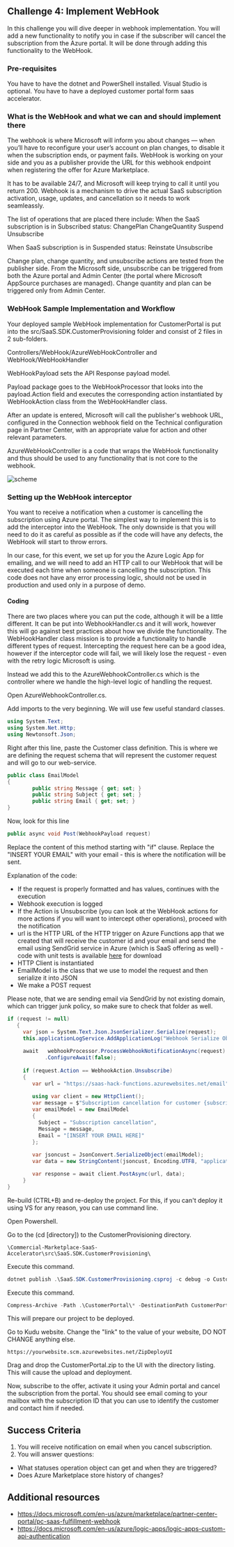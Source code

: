 ## Challenge 4: Implement WebHook

In this challenge you will dive deeper in webhook implementation.
You will add a new functionality to notify you in case if the subscriber will cancel the subscription from the Azure portal. It will be done through adding this functionality to the WebHook. 

### Pre-requisites

You have to have the dotnet and PowerShell installed. Visual Studio is optional. You have to have a deployed customer portal form saas accelerator.

### What is the WebHook and what we can and should implement there

The webhook is where Microsoft will inform you about changes — when you’ll have to reconfigure your user’s account on plan changes, to disable it when the subscription ends, or payment fails. WebHook is working on your side and you as a publisher provide the URL for this webhook endpoint when registering the offer for Azure Marketplace.

It has to be available 24/7, and Microsoft will keep trying to call it until you return 200. Webhook is a mechanism to drive the actual SaaS subscription activation, usage, updates, and cancellation so it needs to work seamleassly.

The list of operations that are placed there include:
When the SaaS subscription is in Subscribed status:
ChangePlan
ChangeQuantity
Suspend
Unsubscribe

When SaaS subscription is in Suspended status:
Reinstate
Unsubscribe

Change plan, change quantity, and unsubscribe actions are tested from the publisher side. From the Microsoft side, unsubscribe can be triggered from both the Azure portal and Admin Center (the portal where Microsoft AppSource purchases are managed). Change quantity and plan can be triggered only from Admin Center.

### WebHook Sample Implementation and Workflow

Your deployed sample WebHook implementation for CustomerPortal is put into the src/SaaS.SDK.CustomerProvisioning folder and consist of 2 files in 2 sub-folders.

Controllers/WebHook/AzureWebHookController and 
WebHook/WebHookHandler

WebHookPayload sets the API Response payload model.

Payload package goes to the WebHookProcessor that looks into the payload.Action field and executes the corresponding action instantiated by WebHookAction class from the WebHookHandler class.

After an update is entered, Microsoft will call the publisher's webhook URL, configured in the Connection webhook field on the Technical configuration page in Partner Center, with an appropriate value for action and other relevant parameters.

AzureWebHookController is a code that wraps the WebHook functionality and thus should be used to any functionality that is not core to the webhook.

![scheme](https://docs.microsoft.com/en-us/azure/marketplace/partner-center-portal/media/saas-update-status-api-v2-calls-marketplace-side.png)

### Setting up the WebHook interceptor

You want to receive a notification when a customer is cancelling the subscription using Azure portal. The simplest way to implement this is to add the interceptor into the WebHook. The only downside is that you will need to do it as careful as possible as if the code will have any defects, the WebHook will start to throw errors.

In our case, for this event, we set up for you the Azure Logic App for emailing, and we will need to add an HTTP call to our WebHook that will be executed each time when someone is cancelling the subscription. This code does not have any error processing logic, should not be used in production and used only in a purpose of demo.

#### Coding

There are two places where you can put the code, although it will be a little different.
It can be put into WebhookHandler.cs and it will work, however this will go against best practices about how we divide the functionality. The WebHookHandler class mission is to provide a functionality to handle different types of request. Intercepting the request here can be a good idea, however if the interceptor code will fail, we will likely lose the request - even with the retry logic Microsoft is using. 

Instead we add this to the AzureWebhookController.cs which is the controller where we handle the high-level logic of handling the request.

Open AzureWebhookController.cs.

Add imports to the very beginning. We will use few useful standard classes.

```c#
using System.Text;
using System.Net.Http;
using Newtonsoft.Json; 
```

Right after this line, paste the Customer class definition. This is where we are defining the request schema that will represent the customer request and will go to our web-service.

```c#
public class EmailModel
{
        public string Message { get; set; }
        public string Subject { get; set; }
        public string Email { get; set; }
}
```


Now, look for this line

```c#
public async void Post(WebhookPayload request)
```


Replace the content of this method starting with "if" clause. Replace the "INSERT YOUR EMAIL" with your email - this is where the notification will be sent.

Explanation of the code:
* If the request is properly formatted and has values, continues with the execution
* Webhook execution is logged
* If the Action is Unsubscribe (you can look at the WebHook actions for more actions if you will want to intercept other operations), proceed with the notification
* url is the HTTP URL of the HTTP trigger on Azure Functions app that we created that will receive the customer id and your email and send the email using SendGrid service in Azure (which is SaaS offering as well) - code with unit tests is available [here](Extras/SaasFunctions.zip) for download 
* HTTP Client is instantiated
* EmailModel is the class that we use to model the request and then serialize it into JSON
* We make a POST request

Please note, that we are sending email via SendGrid by not existing domain, which can trigger junk policy, so make sure to check that folder as well.

```c#
if (request != null)
   {
     var json = System.Text.Json.JsonSerializer.Serialize(request);
     this.applicationLogService.AddApplicationLog("Webhook Serialize Object " + json);
     
     await   webhookProcessor.ProcessWebhookNotificationAsync(request)
            .ConfigureAwait(false);
     
     if (request.Action == WebhookAction.Unsubscribe) 
     { 
        var url = "https://saas-hack-functions.azurewebsites.net/email";
     
        using var client = new HttpClient();
        var message = $"Subscription cancellation for customer {subscriptionsRepository.GetById(request.SubscriptionId).PurchaserEmail} at {DateTime.Now}";
        var emailModel = new EmailModel 
        {
          Subject = "Subscription cancellation",
          Message = message,
          Email = "[INSERT YOUR EMAIL HERE]"
        };
            
        var jsoncust = JsonConvert.SerializeObject(emailModel);
        var data = new StringContent(jsoncust, Encoding.UTF8, "application/json");

        var response = await client.PostAsync(url, data);
     }
}
```

Re-build (CTRL+B) and re-deploy the project.
For this, if you can't deploy it using VS for any reason, you can use command line.

Open Powershell.

Go to the (cd [directory]) to the CustomerProvisioning directory.

```
\Commercial-Marketplace-SaaS-Accelerator\src\SaaS.SDK.CustomerProvisioning\
```

Execute this command.

```powershell
dotnet publish .\SaaS.SDK.CustomerProvisioning.csproj -c debug -o CustomerPortal
```

Execute this command.

```powershell
Compress-Archive -Path .\CustomerPortal\* -DestinationPath CustomerPortal.zip -Force
```

This will prepare our project to be deployed.

Go to Kudu website. Change the "link" to the value of your website, DO NOT CHANGE anything else.
```
https://yourwebsite.scm.azurewebsites.net/ZipDeployUI
```
Drag and drop the CustomerPortal.zip to the UI with the directory listing. This will cause the upload and deployment.

Now, subscribe to the offer, activate it using your Admin portal and cancel the subscription from the portal. You should see email coming to your mailbox with the subscription ID that you can use to identify the customer and contact him if needed.

## Success Criteria
1. You will receive notification on email when you cancel subscription.
2. You will answer questions:
- What statuses operation object can get and when they are triggered?
- Does Azure Marketplace store history of changes?

## Additional resources

- https://docs.microsoft.com/en-us/azure/marketplace/partner-center-portal/pc-saas-fulfillment-webhook
- https://docs.microsoft.com/en-us/azure/logic-apps/logic-apps-custom-api-authentication

